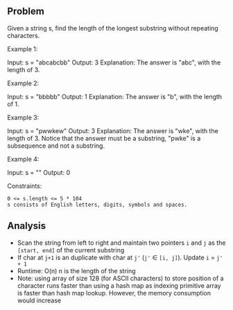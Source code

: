 ## Problem
Given a string s, find the length of the longest substring without repeating characters.

Example 1:

Input: s = "abcabcbb"
Output: 3
Explanation: The answer is "abc", with the length of 3.

Example 2:

Input: s = "bbbbb"
Output: 1
Explanation: The answer is "b", with the length of 1.

Example 3:

Input: s = "pwwkew"
Output: 3
Explanation: The answer is "wke", with the length of 3.
Notice that the answer must be a substring, "pwke" is a subsequence and not a substring.

Example 4:

Input: s = ""
Output: 0

 

Constraints:

    0 <= s.length <= 5 * 104
    s consists of English letters, digits, symbols and spaces.

## Analysis

- Scan the string from left to right and maintain two pointers `i` and `j` as the `[start, end]` of the current substring
- If char at `j+1` is an duplicate with char at `j'` (`j'` ∈ `[i, j]`). Update `i` = `j' + 1` 
- Runtime: O(n) n is the length of the string
- Note: using array of size 128 (for ASCII characters) to store position of a character runs faster than using a hash map
as indexing primitive array is faster than hash map lookup. However, the memory consumption would increase